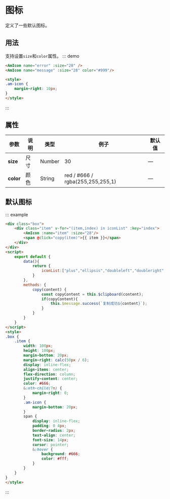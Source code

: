 # 图标
定义了一些默认图标。

## 用法
支持设置`size`和`color`属性。
::: demo
```html
<AmIcon name="error" :size="28" />
<AmIcon name="message" :size="28" color="#999"/>

<style>
.am-icon {
    margin-right: 10px;
}
</style>
```
:::

## 属性
| 参数       | 说明        | 类型       | 例子         | 默认值   |
|---------- |------------ |---------- |-------------  |-------- |
| **size**  | 尺寸         | Number   |   30           |    —    |
| **color** | 颜色         | String   | red / #666 / rgba(255,255,255,1) |    —    |

## 默认图标
::: example
``` html
<div class="box">
    <div class="item" v-for="(item,index) in iconList" :key="index">
        <AmIcon :name="item" :size="28"/>
        <span @click="copy(item)">{{ item }}</span>
    </div>
</div>
<script>
    export default {
        data(){
            return {
                iconList:["plus","ellipsis","doubleleft","doubleright","check2","check-circle-fill","close-circle-fill","info-circle-fill","warning-circle-fill","check-circle","close-circle","info-circle","warning-circle","sync","reload","message","poweroff","logout","setting","edit-square","save","file-text","folder","folder-open","cloud-upload","cloud-download","error","edit","link","right","left","up","down","arrowright","arrowup","arrowleft","arrowdown","menu","check","close","caret-down","caret-up","caret-right","caret-left","search"],
            }
        },
        methods: {
            copy(content) {
                const copyContent = this.$clipboard(content);
                if(copyContent){
                    this.$message.success(`复制成功${content}`);
                }
            }
        }
    }
</script>
<style>
.box {
    .item {
        width: 100px;
        height: 100px;
        margin-bottom: 20px;
        margin-right: calc(50px / 6);
        display: inline-flex;
        align-items: center;
        flex-direction: column;
        justify-content: center;
        color: #666;
        &:nth-child(7n) {
            margin-right: 0;
        }
        .am-icon {
            margin-bottom: 20px;
        }
        span {
            display: inline-flex;
            padding: 0 4px;
            border-radius: 2px;
            text-align: center;
            font-size: 14px;
            cursor: pointer;
            &:hover {
                background: #666;
                color: #fff;
            }
        }
    }
}
</style>
```
:::
